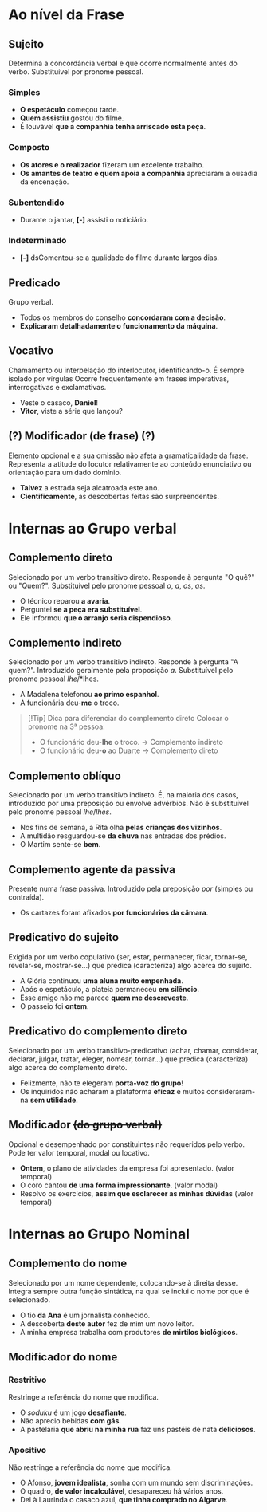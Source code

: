 # Ao nível da Frase
## Sujeito
Determina a concordância verbal e que ocorre normalmente antes do verbo.
Substituível por pronome pessoal.
### Simples
- **O espetáculo** começou tarde.
- **Quem assistiu** gostou do filme.
- É louvável **que a companhia tenha arriscado esta peça**.
### Composto
- **Os atores e o realizador** fizeram um excelente trabalho.
- **Os amantes de teatro e quem apoia a companhia** apreciaram a ousadia da encenação.
### Subentendido
- Durante o jantar, **[-]** assisti o noticiário.
### Indeterminado
- **[-]** dsComentou-se a qualidade do filme durante largos dias. 
## Predicado
Grupo verbal.
- Todos os membros do conselho **concordaram com a decisão**.
- **Explicaram detalhadamente o funcionamento da máquina**.
## Vocativo
Chamamento ou interpelação do interlocutor, identificando-o.
É sempre isolado por vírgulas
Ocorre frequentemente em frases imperativas, interrogativas e exclamativas.
- Veste o casaco, **Daniel**!
- **Vítor**, viste a série que lançou?
## (?) Modificador (de frase) (?)
Elemento opcional e a sua omissão não afeta a gramaticalidade da frase.
Representa a atitude do locutor relativamente ao conteúdo enunciativo ou orientação para um dado domínio.
- **Talvez** a estrada seja alcatroada este ano.
- **Cientificamente**, as descobertas feitas são surpreendentes.
# Internas ao Grupo verbal
## Complemento direto
Selecionado por um verbo transitivo direto. Responde à pergunta "O quê?" ou "Quem?".
Substituível pelo pronome pessoal *o*, *a*, *os*, *as*.
- O técnico reparou **a avaria**.
- Perguntei **se a peça era substituível**.
- Ele informou **que o arranjo seria dispendioso**.
## Complemento indireto
Selecionado por um verbo transitivo indireto. Responde à pergunta "A quem?".
Introduzido geralmente pela proposição *a*. Substituível pelo pronome pessoal *lhe*/*lhes.
- A Madalena telefonou **ao primo espanhol**.
- A funcionária deu-**me** o troco.

>[!Tip] Dica para diferenciar do complemento direto
>Colocar o pronome na 3ª pessoa:
>- O funcionário deu-**lhe** o troco. -> Complemento indireto
>- O funcionário deu-**o** ao Duarte -> Complemento direto
## Complemento oblíquo
Selecionado por um verbo transitivo indireto.
É, na maioria dos casos, introduzido por uma preposição ou envolve advérbios.
Não é substituível pelo pronome pessoal *lhe*/*lhes*.
- Nos fins de semana, a Rita olha **pelas crianças dos vizinhos**.
- A multidão resguardou-se **da chuva** nas entradas dos prédios.
- O Martim sente-se **bem**.
## Complemento agente da passiva
Presente numa frase passiva.
Introduzido pela preposição *por* (simples ou contraída).
- Os cartazes foram afixados **por funcionários da câmara**.
## Predicativo do sujeito
Exigida por um verbo copulativo (ser, estar, permanecer, ficar, tornar-se, revelar-se, mostrar-se...) que predica (caracteriza) algo acerca do sujeito.
- A Glória continuou **uma aluna muito empenhada**.
- Após o espetáculo, a plateia permaneceu **em silêncio**.
- Esse amigo não me parece **quem me descreveste**.
- O passeio foi **ontem**.
## Predicativo do complemento direto
Selecionado por um verbo transitivo-predicativo (achar, chamar, considerar, declarar, julgar, tratar, eleger, nomear, tornar...) que predica (caracteriza) algo acerca do complemento direto.
- Felizmente, não te elegeram **porta-voz do grupo**!
- Os inquiridos não acharam a plataforma **eficaz** e muitos consideraram-na **sem utilidade**.
## Modificador ~~(do grupo verbal)~~
Opcional e desempenhado por constituintes não requeridos pelo verbo.
Pode ter valor temporal, modal ou locativo.
- **Ontem**, o plano de atividades da empresa foi apresentado. (valor temporal)
- O coro cantou **de uma forma impressionante**. (valor modal)
- Resolvo os exercícios, **assim que esclarecer as minhas dúvidas** (valor temporal)
# Internas ao Grupo Nominal
## Complemento do nome
Selecionado por um nome dependente, colocando-se à direita desse.
Integra sempre outra função sintática, na qual se inclui o nome por que é selecionado.
- O tio **da Ana** é um jornalista conhecido.
- A descoberta **deste autor** fez de mim um novo leitor.
- A minha empresa trabalha com produtores **de mirtilos biológicos**.
## Modificador do nome
### Restritivo
Restringe a referência do nome que modifica.
- O *soduku* é um jogo **desafiante**.
- Não aprecio bebidas **com gás**.
- A pastelaria **que abriu na minha rua** faz uns pastéis de nata **deliciosos**.
### Apositivo
Não restringe a referência do nome que modifica.
- O Afonso, **jovem idealista**, sonha com um mundo sem discriminações.
- O quadro, **de valor incalculável**, desapareceu há vários anos.
- Dei à Laurinda o casaco azul, **que tinha comprado no Algarve**.

